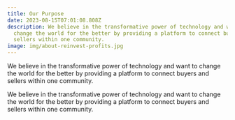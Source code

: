 ```yaml
---
title: Our Purpose
date: 2023-08-15T07:01:08.808Z
description: We believe in the transformative power of technology and want to
  change the world for the better by providing a platform to connect buyers and
  sellers within one community.
image: img/about-reinvest-profits.jpg
---
```

We believe in the transformative power of technology and want to change the world for the better by providing a platform to connect buyers and sellers within one community.

We believe in the transformative power of technology and want to change the world for the better by providing a platform to connect buyers and sellers within one community.